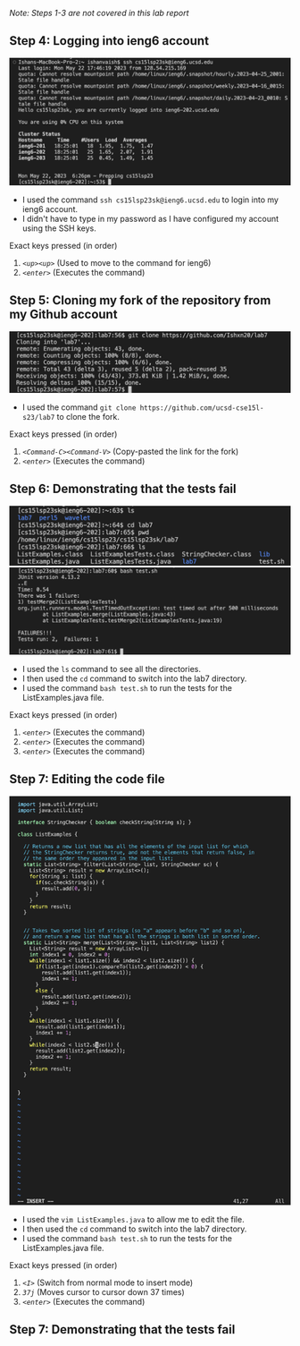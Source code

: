 *Note: Steps 1-3 are not covered in this lab report*

## Step 4: Logging into ieng6 account

![Image](ieng6.png)

* I used the command ```ssh cs15lsp23sk@ieng6.ucsd.edu``` to login into my ieng6 account.
* I didn't have to type in my password as I have configured my account using the SSH keys.

Exact keys pressed (in order)

1. *```<up><up>```* (Used to move to the command for ieng6)
2. *```<enter>```* (Executes the command)

## Step 5: Cloning my fork of the repository from my Github account

![Image](clone.png)

* I used the command ```git clone https://github.com/ucsd-cse15l-s23/lab7``` to clone the fork.

Exact keys pressed (in order)

1. *```<Command-C><Command-V>```* (Copy-pasted the link for the fork)
2. *```<enter>```* (Executes the command)

## Step 6: Demonstrating that the tests fail

![Image](D1.png)
![Image](D.png)

* I used the ```ls``` command to see all the directories.
* I then used the ```cd``` command to switch into the lab7 directory.
* I used the command ```bash test.sh``` to run the tests for the ListExamples.java file.

Exact keys pressed (in order)

1. *```<enter>```* (Executes the command)
2. *```<enter>```* (Executes the command)
3. *```<enter>```* (Executes the command)

## Step 7: Editing the code file

![Image](E.png)

* I used the ```vim ListExamples.java``` to allow me to edit the file.
* I then used the ```cd``` command to switch into the lab7 directory.
* I used the command ```bash test.sh``` to run the tests for the ListExamples.java file.

Exact keys pressed (in order)

1. *```<I>```* (Switch from normal mode to insert mode)
2. *```37j```* (Moves cursor to cursor down 37 times)
3. *```<enter>```* (Executes the command)

## Step 7: Demonstrating that the tests fail















